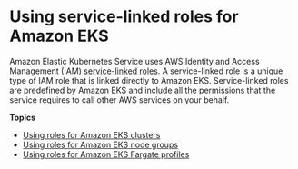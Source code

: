 # Using service\-linked roles for Amazon EKS<a name="using-service-linked-roles"></a>

Amazon Elastic Kubernetes Service uses AWS Identity and Access Management \(IAM\) [service\-linked roles](https://docs.aws.amazon.com/IAM/latest/UserGuide/id_roles_terms-and-concepts.html#iam-term-service-linked-role)\. A service\-linked role is a unique type of IAM role that is linked directly to Amazon EKS\. Service\-linked roles are predefined by Amazon EKS and include all the permissions that the service requires to call other AWS services on your behalf\. 

**Topics**
+ [Using roles for Amazon EKS clusters](using-service-linked-roles-eks.md)
+ [Using roles for Amazon EKS node groups](using-service-linked-roles-eks-nodegroups.md)
+ [Using roles for Amazon EKS Fargate profiles](using-service-linked-roles-eks-fargate.md)